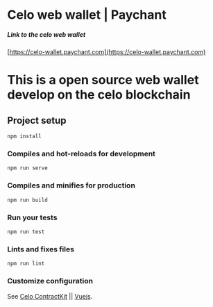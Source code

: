 # Celo web wallet | Paychant


##### Link to the celo web wallet
[https://celo-wallet.paychant.com](https://celo-wallet.paychant.com)


# This is a open source web wallet develop on the celo blockchain


## Project setup
```
npm install
```

### Compiles and hot-reloads for development
```
npm run serve
```

### Compiles and minifies for production
```
npm run build
```

### Run your tests
```
npm run test
```

### Lints and fixes files
```
npm run lint
```

### Customize configuration
See [Celo ContractKit](https://github.com/celo-org/celo-monorepo/tree/master/packages/contractkit) || [Vuejs](https://cli.vuejs.org/config/).

